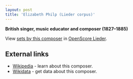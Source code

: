 ```yaml
---
layout: post
title: 'Elizabeth Philp (Lieder corpus)'
---
```


__British singer, music educator and composer (1827–1885)__

View [sets by this composer] in [OpenScore Lieder].

[sets by this composer]: https://musescore.com/openscore-lieder-corpus/sets?order=title&text=Philp,+Elizabeth
[OpenScore Lieder]: https://musescore.com/openscore-lieder-corpus

## External links

- [Wikipedia] - learn about this composer.
- [Wikidata] - get data about this composer.

[Wikipedia]: https://en.wikipedia.org/wiki/Elizabeth_Philp
[Wikidata]: https://www.wikidata.org/wiki/Q5363347
